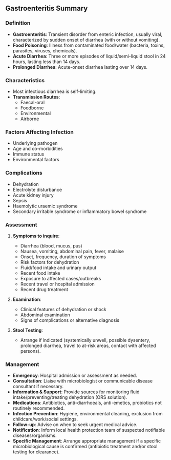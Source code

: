 ## Gastroenteritis Summary

### Definition
- **Gastroenteritis**: Transient disorder from enteric infection, usually viral, characterized by sudden onset of diarrhea (with or without vomiting).
- **Food Poisoning**: Illness from contaminated food/water (bacteria, toxins, parasites, viruses, chemicals).
- **Acute Diarrhea**: Three or more episodes of liquid/semi-liquid stool in 24 hours, lasting less than 14 days.
- **Prolonged Diarrhea**: Acute-onset diarrhea lasting over 14 days.

### Characteristics
- Most infectious diarrhea is self-limiting.
- **Transmission Routes**: 
  - Faecal-oral
  - Foodborne
  - Environmental
  - Airborne

### Factors Affecting Infection
- Underlying pathogen
- Age and co-morbidities
- Immune status
- Environmental factors

### Complications
- Dehydration
- Electrolyte disturbance
- Acute kidney injury
- Sepsis
- Haemolytic uraemic syndrome
- Secondary irritable syndrome or inflammatory bowel syndrome

### Assessment
1. **Symptoms to inquire**:
   - Diarrhea (blood, mucus, pus)
   - Nausea, vomiting, abdominal pain, fever, malaise
   - Onset, frequency, duration of symptoms
   - Risk factors for dehydration
   - Fluid/food intake and urinary output
   - Recent food intake
   - Exposure to affected cases/outbreaks
   - Recent travel or hospital admission
   - Recent drug treatment

2. **Examination**:
   - Clinical features of dehydration or shock
   - Abdominal examination
   - Signs of complications or alternative diagnosis

3. **Stool Testing**: 
   - Arrange if indicated (systemically unwell, possible dysentery, prolonged diarrhea, travel to at-risk areas, contact with affected persons).

### Management
- **Emergency**: Hospital admission or assessment as needed.
- **Consultation**: Liaise with microbiologist or communicable disease consultant if necessary.
- **Information & Support**: Provide sources for monitoring fluid intake/preventing/treating dehydration (ORS solution).
- **Medications**: Antibiotics, anti-diarrhoeals, anti-emetics, probiotics not routinely recommended.
- **Infection Prevention**: Hygiene, environmental cleaning, exclusion from childcare/work/social settings.
- **Follow-up**: Advise on when to seek urgent medical advice.
- **Notification**: Inform local health protection team of suspected notifiable diseases/organisms.
- **Specific Management**: Arrange appropriate management if a specific microbiological cause is confirmed (antibiotic treatment and/or stool testing for clearance).